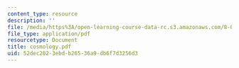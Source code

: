 ```yaml
---
content_type: resource
description: ''
file: /media/https%3A/open-learning-course-data-rc.s3.amazonaws.com/8-033-relativity-fall-2006/52dec2023ebdb26536a9db6f7d3256d3_cosmology.pdf
file_type: application/pdf
resourcetype: Document
title: cosmology.pdf
uid: 52dec202-3ebd-b265-36a9-db6f7d3256d3
---
```

